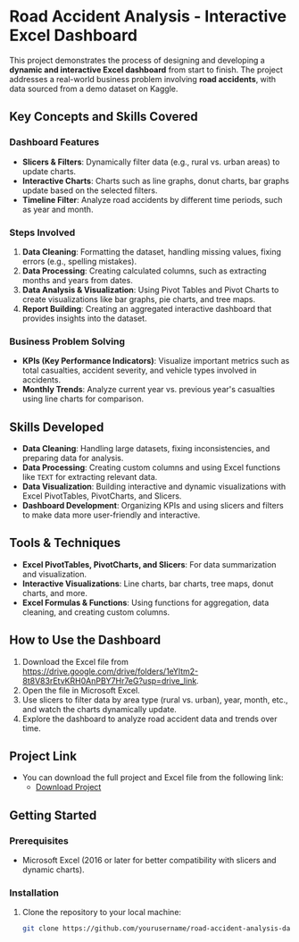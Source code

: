 # Road Accident Analysis - Interactive Excel Dashboard

This project demonstrates the process of designing and developing a **dynamic and interactive Excel dashboard** from start to finish. The project addresses a real-world business problem involving **road accidents**, with data sourced from a demo dataset on Kaggle. 

## Key Concepts and Skills Covered

### Dashboard Features
- **Slicers & Filters**: Dynamically filter data (e.g., rural vs. urban areas) to update charts.
- **Interactive Charts**: Charts such as line graphs, donut charts, bar graphs update based on the selected filters.
- **Timeline Filter**: Analyze road accidents by different time periods, such as year and month.

### Steps Involved
1. **Data Cleaning**: Formatting the dataset, handling missing values, fixing errors (e.g., spelling mistakes).
2. **Data Processing**: Creating calculated columns, such as extracting months and years from dates.
3. **Data Analysis & Visualization**: Using Pivot Tables and Pivot Charts to create visualizations like bar graphs, pie charts, and tree maps.
4. **Report Building**: Creating an aggregated interactive dashboard that provides insights into the dataset.

### Business Problem Solving
- **KPIs (Key Performance Indicators)**: Visualize important metrics such as total casualties, accident severity, and vehicle types involved in accidents.
- **Monthly Trends**: Analyze current year vs. previous year's casualties using line charts for comparison.

## Skills Developed
- **Data Cleaning**: Handling large datasets, fixing inconsistencies, and preparing data for analysis.
- **Data Processing**: Creating custom columns and using Excel functions like `TEXT` for extracting relevant data.
- **Data Visualization**: Building interactive and dynamic visualizations with Excel PivotTables, PivotCharts, and Slicers.
- **Dashboard Development**: Organizing KPIs and using slicers and filters to make data more user-friendly and interactive.

## Tools & Techniques
- **Excel PivotTables, PivotCharts, and Slicers**: For data summarization and visualization.
- **Interactive Visualizations**: Line charts, bar charts, tree maps, donut charts, and more.
- **Excel Formulas & Functions**: Using functions for aggregation, data cleaning, and creating custom columns.

## How to Use the Dashboard
1. Download the Excel file from https://drive.google.com/drive/folders/1eYltm2-8t8V83rEtvKRH0AnPBY7Hr7eG?usp=drive_link.
2. Open the file in Microsoft Excel.
3. Use slicers to filter data by area type (rural vs. urban), year, month, etc., and watch the charts dynamically update.
4. Explore the dashboard to analyze road accident data and trends over time.

## Project Link
- You can download the full project and Excel file from the following link:
  - [Download Project]([https://drive.google.com/drive/folders/1eYltm2-8t8V83rEtvKRH0AnPBY7Hr7eG?usp=drive_link])

## Getting Started
### Prerequisites
- Microsoft Excel (2016 or later for better compatibility with slicers and dynamic charts).

### Installation
1. Clone the repository to your local machine:
   ```bash
   git clone https://github.com/yourusername/road-accident-analysis-dashboard.git
